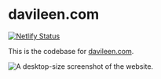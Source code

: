 # davileen.com

[![Netlify Status](https://api.netlify.com/api/v1/badges/f84fb975-80f1-4cc6-a515-8c22a1589eb7/deploy-status)](https://app.netlify.com/sites/davileen/deploys)

This is the codebase for [davileen.com](https://www.davileen.com/).

![A desktop-size screenshot of the website.](https://github.com/nmarsceau/davileen.com/assets/53009141/748b3050-a95c-4fbc-83f6-54de80654328)
